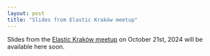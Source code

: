 ```yaml
---
layout: post
title: "Slides from Elastic Kraków meetup"
---
```


Slides from the [Elastic Kraków meetup](https://www.meetup.com/elastic-krakow/events/303194747) on October 21st, 2024 will be available here soon.
